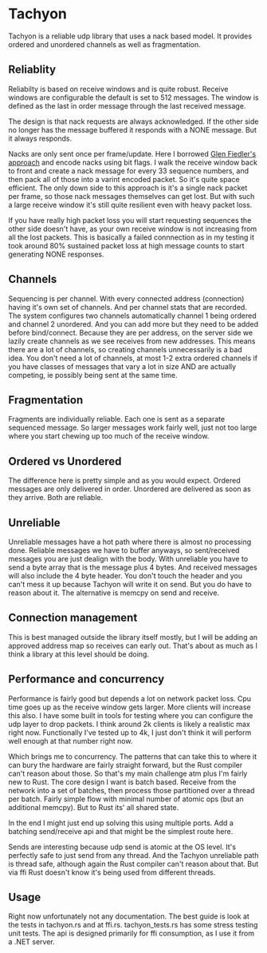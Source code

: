 # Tachyon

Tachyon is a reliable udp library that uses a nack based model. It provides ordered and unordered channels as well as fragmentation.

## Reliablity
Reliabilty is based on receive windows and is quite robust.  Receive windows are configurable the default is set to 512 messages.  The window is defined as the last in order message through the last received message.

The design is that nack requests are always acknowledged.  If the other side no longer has the message buffered it responds with a NONE message. But it always responds.

Nacks are only sent once per frame/update.  Here I borrowed [Glen Fiedler's approach](https://gafferongames.com/post/reliable_ordered_messages/) and encode nacks using bit flags.  I walk the receive window back to front and create a nack message for every 33 sequence numbers, and then pack all of those into a varint encoded packet.  So it's quite space efficient.  The only down side to this approach is it's a single nack packet per frame, so those nack messages themselves can get lost.  But with such a large receive window it's still quite resilient even with heavy packet loss.

If you have really high packet loss you will start requesting sequences the other side doesn't have, as your own receive window is not increasing from all the lost packets.  This is basically a failed connnection as in my testing it took around 80% sustained packet loss at high message counts to start generating NONE responses.

## Channels
Sequencing is per channel. With every connected address (connection) having it's own set of channels.  And per channel stats that are recorded.
The system configures two channels automatically channel 1 being ordered and channel 2 unordered. And you can add more but they need to be added before bind/connect.  Because they are per address, on the server side we lazily create channels as we see receives from new addresses.  This means there are a lot of channels, so creating channels unnecessarily is a bad idea.  You don't need a lot of channels, at most 1-2 extra ordered channels if you have classes of messages that vary a lot in size AND are actually competing, ie possibly being sent at the same time.

## Fragmentation
Fragments are individually reliable.  Each one is sent as a separate sequenced message.  So larger messages work fairly well, just not too large where you start chewing up too much of the receive window.

## Ordered vs Unordered
The difference here is pretty simple and as you would expect.  Ordered messages are only delivered in order. Unordered are delivered as soon as they arrive.  Both are reliable.

## Unreliable
Unreliable messages have a hot path where there is almost no processing done.  Reliable messages we have to buffer anyways, so sent/received messages you are just dealign with the body.  With unreliable you have to send a byte array that is the message plus 4 bytes. And received messages will also include the 4 byte header. You don't touch the header and you can't mess it up because Tachyon will write it on send.  But you do have to reason about it.  The alternative is memcpy on send and receive.

## Connection management
This is best managed outside the library itself mostly, but I will be adding an approved address map so receives can early out.  That's about as much as I think a library at this level should be doing.

## Performance and concurrency
Performance is fairly good but depends a lot on network packet loss.  Cpu time goes up as the receive window gets larger.  More clients will increase this also.  I have some built in tools for testing where you can configure the udp layer to drop packets.  I think around 2k clients is likely a realistic max right now.  Functionally I've tested up to 4k, I just don't think it will perform well enough at that number right now.

Which brings me to concurrency.  The patterns that can take this to where it can bury the hardware are fairly straight forward, but the Rust compiler can't reason about those. So that's my main challenge atm plus I'm fairly new to Rust.  The core design I want is batch based.  Receive from the network into a set of batches, then process those partitioned over a thread per batch.  Fairly simple flow with minimal number of atomic ops (but an additional memcpy). But to Rust its' all shared state.

In the end I might just end up solving this using multiple ports. Add a batching send/receive api and that might be the simplest route here. 

Sends are interesting because udp send is atomic at the OS level. It's perfectly safe to just send from any thread.  And the Tachyon unreliable path is thread safe, although again the Rust compiler can't reason about that.  But via ffi Rust doesn't know it's being used from different threads.

## Usage
Right now unfortunately not any documentation.  The best guide is look at the tests in tachyon.rs and at ffi.rs.  tachyon_tests.rs has some stress testing unit tests.  The api is designed primarily for ffi consumption, as I use it from a .NET server.

